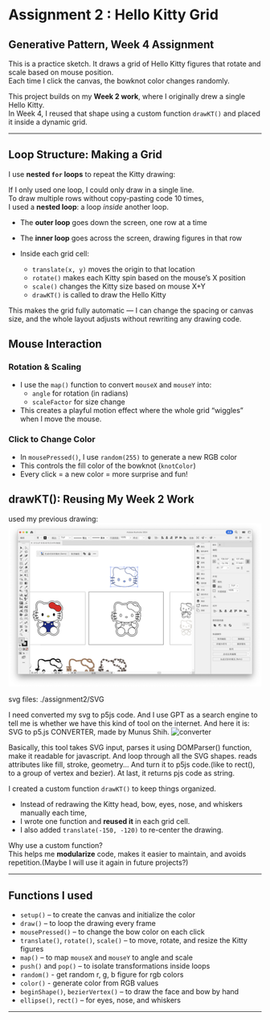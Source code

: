# Assignment 2 : Hello Kitty Grid

## Generative Pattern, Week 4 Assignment

This is a practice sketch.
It draws a grid of Hello Kitty figures that rotate and scale based on mouse position.  
Each time I click the canvas, the bowknot color changes randomly.

This project builds on my **Week 2 work**, where I originally drew a single Hello Kitty.  
In Week 4, I reused that shape using a custom function `drawKT()` and placed it inside a dynamic grid.

---

## Loop Structure: Making a Grid

I use **nested `for` loops** to repeat the Kitty drawing:

If I only used one loop, I could only draw in a single line.  
To draw multiple rows without copy-pasting code 10 times,  
I used a **nested loop**: a loop _inside_ another loop.

- The **outer loop** goes down the screen, one row at a time
- The **inner loop** goes across the screen, drawing figures in that row

- Inside each grid cell:
  - `translate(x, y)` moves the origin to that location
  - `rotate()` makes each Kitty spin based on the mouse’s X position
  - `scale()` changes the Kitty size based on mouse X+Y
  - `drawKT()` is called to draw the Hello Kitty

This makes the grid fully automatic — I can change the spacing or canvas size, and the whole layout adjusts without rewriting any drawing code.

## Mouse Interaction

### Rotation & Scaling

- I use the `map()` function to convert `mouseX` and `mouseY` into:
  - `angle` for rotation (in radians)
  - `scaleFactor` for size change
- This creates a playful motion effect where the whole grid “wiggles” when I move the mouse.

### Click to Change Color

- In `mousePressed()`, I use `random(255)` to generate a new RGB color
- This controls the fill color of the bowknot (`knotColor`)
- Every click = a new color = more surprise and fun!

## drawKT(): Reusing My Week 2 Work

used my previous drawing:
![kitty in illustrator](./kittyIllustrator.png)

svg files: ./assignment2/SVG

I need converted my svg to p5js code. And I use GPT as a search engine to tell me is whether we have this kind of tool on the internet.
And here it is:
SVG to p5.js CONVERTER, made by Munus Shih.
![converter](https://openprocessing.org/sketch/1997741/)

Basically, this tool takes SVG input, parses it using DOMParser() function, make it readable for javascript. And loop through all the SVG shapes. reads attributes like fill, stroke, geometry... And turn it to p5js code.(like <rect> to rect(), <path> to a group of vertex and bezier). At last, it returns pjs code as string.

I created a custom function `drawKT()` to keep things organized.

- Instead of redrawing the Kitty head, bow, eyes, nose, and whiskers manually each time,
- I wrote one function and **reused it** in each grid cell.
- I also added `translate(-150, -120)` to re-center the drawing.

Why use a custom function?  
This helps me **modularize** code, makes it easier to maintain, and avoids repetition.(Maybe I will use it again in future projects?)

---

## Functions I used

- `setup()` – to create the canvas and initialize the color
- `draw()` – to loop the drawing every frame
- `mousePressed()` – to change the bow color on each click
- `translate()`, `rotate()`, `scale()` – to move, rotate, and resize the Kitty figures
- `map()` – to map `mouseX` and `mouseY` to angle and scale
- `push()` and `pop()` – to isolate transformations inside loops
- `random()` - get random r, g, b figure for rgb colors
- `color()` - generate color from RGB values
- `beginShape()`, `bezierVertex()` – to draw the face and bow by hand
- `ellipse()`, `rect()` – for eyes, nose, and whiskers

---
